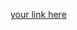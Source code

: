 [your link here ](https://drive.google.com/drive/folders/1I0EwiarDU71nOrPIm3_kdLQO699heau6?usp=sharing)
